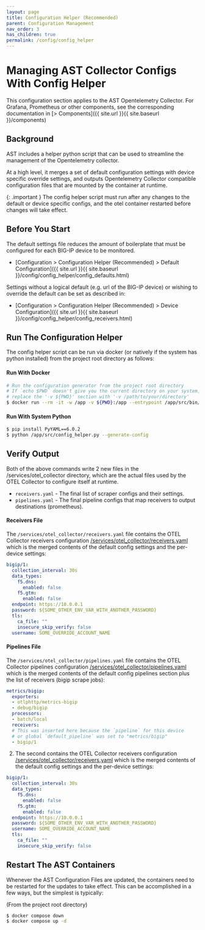```yaml
---
layout: page
title: Configuration Helper (Recommended)
parent: Configuration Management
nav_order: 3
has_children: true
permalink: /config/config_helper
---
```


# Managing AST Collector Configs With Config Helper

This configuration section applies to the AST Opentelemetry Collector. For Grafana, Prometheus or other
components, see the corresponding documentation in [> Components]({{ site.url }}{{ site.baseurl }}/components)

## Background
AST includes a helper python script that can be used to streamline the management of the Opentelemetry
collector. 

At a high level, it merges a set of default configuration  settings with device specific
override settings, and outputs Opentelemetry Collector compatible configuration files that are mounted
by the container at runtime.

{: .important }
The config helper script must run after any changes to the default or device specific configs,
and the otel container restarted before changes will take effect.

## Before You Start
The default settings file reduces the amount of boilerplate that must be configured for each BIG-IP device
to be monitored.

* [Configuration >	Configuration Helper (Recommended) > Default Configuration]({{ site.url }}{{ site.baseurl }}/config/config_helper/config_defaults.html)

Settings without a logical default (e.g. url of the BIG-IP device) or wishing to override the default can
be set as described in:

* [Configuration >	Configuration Helper (Recommended) > Device Configuration]({{ site.url }}{{ site.baseurl }}/config/config_helper/config_receivers.html)

## Run The Configuration Helper
The config helper script can be run via docker (or natively if the system has python installed)
from the project root directory as follows:

#### Run With Docker
```bash
# Run the configuration generator from the project root directory
# If `echo $PWD` doesn't give you the current directory on your system,
# replace the '-v ${PWD}' section with '-v /path/to/your/directory'
$ docker run --rm -it -w /app -v ${PWD}:/app --entrypoint /app/src/bin/init_entrypoint.sh python:3.12.6-slim-bookworm --generate-config
```

#### Run With System Python
```bash
$ pip install PyYAML==6.0.2
$ python /app/src/config_helper.py --generate-config
```


## Verify Output
Both of the above commands write 2 new files in the /services/otel_collector directory, which are
the actual files used by the OTEL Collector to configure itself at runtime.

* `receivers.yaml` - The final list of scraper configs and their settings.
* `pipelines.yaml` - The final pipeline configs that map receivers to output destinations
(prometheus).


#### Receivers File
The `/services/otel_collector/receivers.yaml` file contains the OTEL Collector receivers configuration
[/services/otel_collector/receivers.yaml](https://github.com/f5devcentral/application-study-tool/blob/main/services/otel_collector/receivers.yaml)
which is the merged contents of the default config settings and the per-device settings:
```yaml
bigip/1:
  collection_interval: 30s
  data_types:
    f5.dns:
      enabled: false
    f5.gtm:
      enabled: false
  endpoint: https://10.0.0.1
  password: ${SOME_OTHER_ENV_VAR_WITH_ANOTHER_PASSWORD}
  tls:
    ca_file: ""
    insecure_skip_verify: false
  username: SOME_OVERRIDE_ACCOUNT_NAME
```

#### Pipelines File
The `/services/otel_collector/pipelines.yaml` file contains the OTEL Collector pipelines configuration
[/services/otel_collector/pipelines.yaml](https://github.com/f5devcentral/application-study-tool/blob/main/services/otel_collector/pipelines.yaml)
which is the merged contents of the default config pipelines section plus the list of receivers 
(bigip scrape jobs):
```yaml
metrics/bigip:
  exporters:
  - otlphttp/metrics-bigip
  - debug/bigip
  processors:
  - batch/local
  receivers:
  # This was inserted here because the `pipeline` for this device
  # or global `default_pipeline` was set to "metrics/bigip"
  - bigip/1
```

2. The second contains the OTEL Collector receivers configuration
[/services/otel_collector/receivers.yaml](https://github.com/f5devcentral/application-study-tool/blob/main/services/otel_collector/receivers.yaml)
which is the merged contents of the default config settings and the per-device settings:

```yaml
bigip/1:
  collection_interval: 30s
  data_types:
    f5.dns:
      enabled: false
    f5.gtm:
      enabled: false
  endpoint: https://10.0.0.1
  password: ${SOME_OTHER_ENV_VAR_WITH_ANOTHER_PASSWORD}
  username: SOME_OVERRIDE_ACCOUNT_NAME
  tls:
    ca_file: ""
    insecure_skip_verify: false
```

## Restart The AST Containers
Whenever the AST Configuration Files are updated, the containers need to be restarted for the updates
to take effect. This can be accomplished in a few ways, but the simplest is typically:

(From the project root directory)
```bash
$ docker compose down
$ docker compose up -d
```